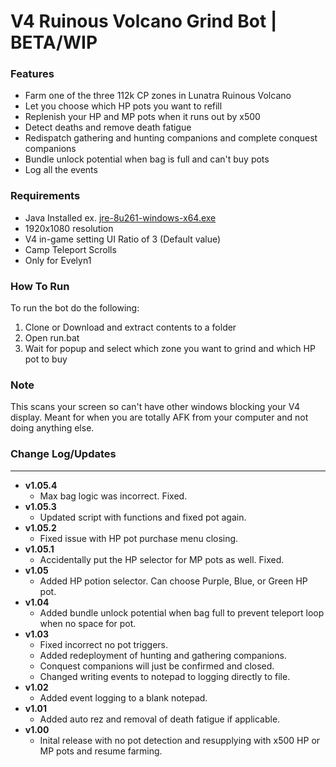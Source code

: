 # V4 Ruinous Volcano Grind Bot | BETA/WIP

### Features
- Farm one of the three 112k CP zones in Lunatra Ruinous Volcano
- Let you choose which HP pots you want to refill
- Replenish your HP and MP pots when it runs out by x500
- Detect deaths and remove death fatigue
- Redispatch gathering and hunting companions and complete conquest companions
- Bundle unlock potential when bag is full and can't buy pots
- Log all the events

### Requirements
- Java Installed ex. [jre-8u261-windows-x64.exe](https://javadl.oracle.com/webapps/download/AutoDL?BundleId=242990_a4634525489241b9a9e1aa73d9e118e6)
- 1920x1080 resolution
- V4 in-game setting UI Ratio of 3 (Default value)
- Camp Teleport Scrolls
- Only for Evelyn1

### How To Run
To run the bot do the following:

1. Clone or Download and extract contents to a folder
2. Open run.bat
3. Wait for popup and select which zone you want to grind and which HP pot to buy

### Note
This scans your screen so can't have other windows blocking your V4 display. Meant for when you are totally AFK from your computer and not doing anything else. 

### Change Log/Updates
---------------------------------
- **v1.05.4**
  - Max bag logic was incorrect. Fixed. 
- **v1.05.3**
  - Updated script with functions and fixed pot again.
- **v1.05.2**
  - Fixed issue with HP pot purchase menu closing.
- **v1.05.1**
  - Accidentally put the HP selector for MP pots as well. Fixed.  
- **v1.05**
  - Added HP potion selector. Can choose Purple, Blue, or Green HP pot. 
- **v1.04**
  - Added bundle unlock potential when bag full to prevent teleport loop when no space for pot. 
- **v1.03**
  - Fixed incorrect no pot triggers. 
  - Added redeployment of hunting and gathering companions. 
  - Conquest companions will just be confirmed and closed. 
  - Changed writing events to notepad to logging directly to file. 
- **v1.02**
  - Added event logging to a blank notepad. 
- **v1.01**
  - Added auto rez and removal of death fatigue if applicable. 
- **v1.00**
  - Inital release with no pot detection and resupplying with x500 HP or MP pots and resume farming. 
